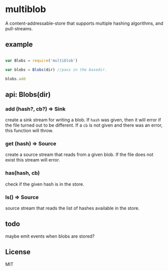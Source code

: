 # multiblob

A content-addressable-store that supports multiple hashing algorithms,
and pull-streams.

## example

``` js

var Blobs = require('multiblob')

var blobs = Blobs(dir) //pass in the basedir.

blobs.add

```

## api: Blobs(dir)

### add (hash?, cb?) => Sink

create a sink stream for writing a blob.
If `hash` was given, then it will error if the file turned out to be different.
If a `cb` is not given and there was an error, this function will throw.

### get (hash) => Source

create a source stream that reads from a given blob.
If the file does not exist this stream will error.

### has(hash, cb)

check if the given hash is in the store.

### ls() => Source

source stream that reads the list of hashes available in the store.

## todo

maybe emit events when blobs are stored?

## License

MIT
